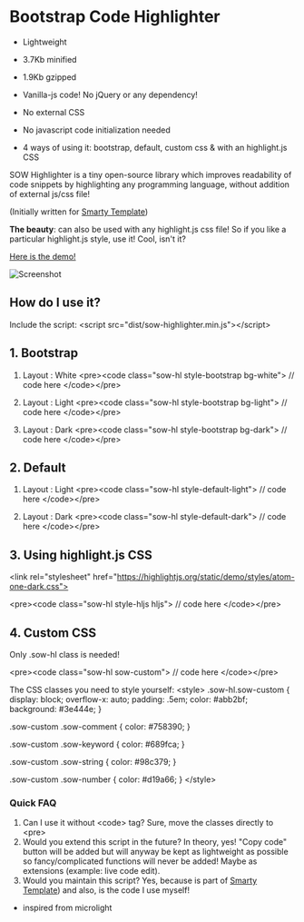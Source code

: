 # Bootstrap Code Highlighter


* Lightweight
* 3.7Kb minified
* 1.9Kb gzipped


* Vanilla-js code! No jQuery or any dependency!
* No external CSS
* No javascript code initialization needed
* 4 ways of using it: bootstrap, default, custom css &amp; with an highlight.js CSS

SOW Highlighter is a tiny open-source library which improves readability of code snippets by highlighting any programming language, without addition of external js/css file!

(Initially written for [Smarty Template](https://wrapbootstrap.com/theme/smarty-website-admin-rtl-WB02DSN1B))

**The beauty**: can also be used with any highlight.js css file! So if you like a particular highlight.js style, use it! Cool, isn't it?

[Here is the demo!](http://stepofweb.github.io/sow-highlighter)


![Screenshot](https://stepofweb.github.io/sow-highlighter/screenshot.png)


## How do I use it?
Include the script:
&lt;script src="dist/sow-highlighter.min.js">&lt;/script>


## 1. Bootstrap
1. Layout : White
&lt;pre>&lt;code class="sow-hl style-bootstrap bg-white">
  // code here
&lt;/code>&lt;/pre>

2. Layout : Light
&lt;pre>&lt;code class="sow-hl style-bootstrap bg-light">
  // code here
&lt;/code>&lt;/pre>

2. Layout : Dark
&lt;pre>&lt;code class="sow-hl style-bootstrap bg-dark">
  // code here
&lt;/code>&lt;/pre>


## 2. Default
1. Layout : Light
&lt;pre>&lt;code class="sow-hl style-default-light">
  // code here
&lt;/code>&lt;/pre>

2. Layout : Dark
&lt;pre>&lt;code class="sow-hl style-default-dark">
  // code here
&lt;/code>&lt;/pre>


## 3. Using highlight.js CSS
&lt;link rel="stylesheet" href="https://highlightjs.org/static/demo/styles/atom-one-dark.css">

&lt;pre>&lt;code class="sow-hl style-hljs hljs">
  // code here
&lt;/code>&lt;/pre>

## 4. Custom CSS
Only .sow-hl class is needed!

&lt;pre>&lt;code class="sow-hl sow-custom">
  // code here
&lt;/code>&lt;/pre>

The CSS classes you need to style yourself:
&lt;style>
.sow-hl.sow-custom {
	display: block;
	overflow-x: auto;
	padding: .5em;
	color: #abb2bf;
	background: #3e444e;
}

.sow-custom .sow-comment {
  color: #758390;
}

.sow-custom .sow-keyword {
	color: #689fca;
}

.sow-custom .sow-string {
	color: #98c379;
}

.sow-custom .sow-number {
	color: #d19a66;
}
&lt;/style>

### Quick FAQ

1. Can I use it without &lt;code> tag?
Sure, move the classes directly to &lt;pre>
2. Would you extend this script in the future?
In theory, yes! "Copy code" button will be added but will anyway be kept as lightweight as possible so fancy/complicated functions will never be added! Maybe as extensions (example: live code edit).
3. Would you maintain this script?
Yes, because is part of  [Smarty Template](https://wrapbootstrap.com/theme/smarty-website-admin-rtl-WB02DSN1B)) and also, is the code I use myself!

- inspired from microlight
